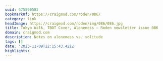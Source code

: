 ```yaml
---
uuid: 675590582
bookmarkOf: https://craigmod.com/roden/086/
category: link
headImage: https://craigmod.com/roden/img/086/086.jpg
title: Tokyo Walk, TBOT Cover, Aloneness — Roden newsletter issue 086
domain: craigmod.com
description: Notes on aloneness vs. solitude
tags: []
date: '2023-11-09T22:15:43.421Z'
highlights: 
---
```




